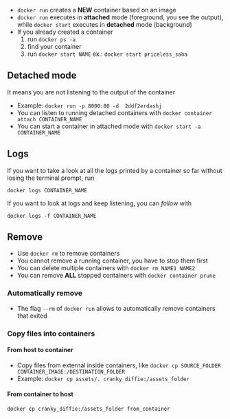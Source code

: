 - `docker run` creates a **NEW** container based on an image
- `docker run` executes in **attached** mode (foreground, you see the output), while `docker start` executes in **detached** mode (background)
- If you already created a container
  1. run `docker ps -a`
  2. find your container
  3. run `docker start NAME` ex.: `docker start priceless_saha`

## Detached mode

It means you are not listening to the output of the container

- Example: `docker run -p 8000:80 -d  2ddf2erdashj`
- You can listen to running detached containers with `docker container attach CONTAINER_NAME`
- You can start a container in attached mode with `docker start -a CONTAINER_NAME`

## Logs

If you want to take a look at all the logs printed by a container so far without losing the terminal prompt, run

```
docker logs CONTAINER_NAME
```

If you want to look at logs and keep listening, you can *follow* with

```
docker logs -f CONTAINER_NAME
```

## Remove

- Use `docker rm` to remove containers
- You cannot remove a running container, you have to stop them first
- You can delete multiple containers with `docker rm NAME1 NAME2`
- You can remove **ALL** stopped containers with `docker container prune`

### Automatically remove

- The flag `--rm` of `docker run` allows to automatically remove containers that exited

### Copy files into containers

#### From host to container

- Copy files from external inside containers, like `docker cp SOURCE_FOLDER CONTAINER_IMAGE:/DESTINATION_FOLDER`
- Example: `docker cp assets/. cranky_diffie:/assets_folder`

#### From container to host

```
docker cp cranky_diffie:/assets_folder from_container
```
